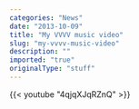 ```yaml
---
categories: "News"
date: "2013-10-09"
title: "My VVVV music video"
slug: "my-vvvv-music-video"
description: ""
imported: "true"
originalType: "stuff"
---
```



{{< youtube "4qjqXJqRZnQ" >}}